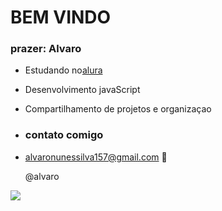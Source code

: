 # BEM VINDO 

### prazer: Alvaro 

- Estudando no[alura](https://www.alura.com.br)
- Desenvolvimento javaScript
- Compartilhamento de projetos e organizaçao

- ### contato comigo
- alvaronunessilva157@gmail.com 📧
 
     @alvaro

![](https://media.tenor.com/hmDMrE1yMAkAAAAM/when-the-coding-when-the.gif)
